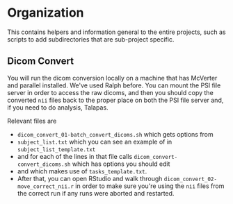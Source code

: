 # Organization

This contains helpers and information general to the entire projects, such as scripts to add subdirectories that are sub-project specific.

## Dicom Convert

You will run the dicom conversion locally on a machine that has McVerter and parallel installed. We've used Ralph before. You can mount the PSI file server in order to access the raw dicoms, and then you should copy the converted `nii` files back to the proper place on both the PSI file server and, if you need to do analysis, Talapas.

Relevant files are

- `dicom_convert_01-batch_convert_dicoms.sh` which gets options from
- `subject_list.txt` which you can see an example of in `subject_list_template.txt`
- and for each of the lines in that file calls `dicom_convert-convert_dicoms.sh` which has options you should edit
- and which makes use of `tasks_template.txt`.
- After that, you can open RStudio and walk through `dicom_convert_02-move_correct_nii.r` in order to make sure you're using the `nii` files from the correct run if any runs were aborted and restarted.
